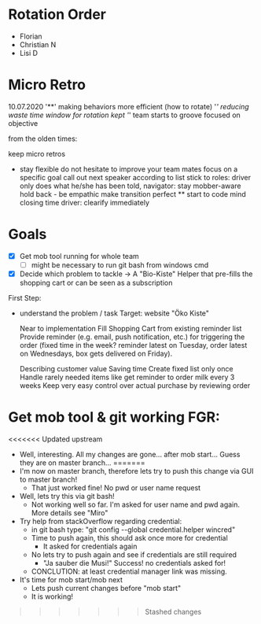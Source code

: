 # Rotation Order

- Florian 
- Christian N
- Lisi D

# Micro Retro

10.07.2020
'**' making behaviors more efficient (how to rotate)
'*' reducing waste
time window for rotation kept
'*' team starts to groove
focused on objective


from the olden times:

keep micro retros
* stay flexible
do not hesitate to improve your team mates
focus on a specific goal
call out next speaker according to list
stick to roles: driver only does what he/she has been told, navigator: stay mobber-aware
hold back - be empathic
make transition perfect
** start to code
mind closing time
driver: clearify immediately

# Goals

- [x] Get mob tool running for whole team
    - [ ] might be necessary to run git bash from windows cmd
- [x] Decide which problem to tackle
    -> A "Bio-Kiste" Helper that pre-fills the shopping cart or can be seen as a subscription

First Step:
 - understand the problem / task
    Target: website "Öko Kiste"

    Near to implementation
       Fill Shopping Cart from existing reminder list
       Provide reminder (e.g. email, push notification, etc.) for triggering the order (fixed time in the week? reminder latest on Tuesday, order latest on Wednesdays, box gets delivered on Friday).
       
    Describing customer value
       Saving time
       Create fixed list only once
       Handle rarely needed items like get reminder to order milk every 3 weeks
       Keep very easy control over actual purchase by reviewing order


# Get mob tool & git working FGR:

<<<<<<< Updated upstream
- Well, interesting. All my changes are gone... after mob start...
Guess they are on master branch...
=======
- I'm now on master branch, therefore lets try to push this change via GUI to master branch!
   - That just worked fine! No pwd or user name request
- Well, lets try this via git bash!
   - Not working well so far. I'm asked for user name and pwd again. More details see "Miro"
- Try help from stackOverflow regarding credential:
    - in git bash type: "git config --global credential.helper wincred"
    - Time to push again, this should ask once more for credential
       - It asked for credentials again
    - No lets try to push again and see if credentials are still required
       - "Ja sauber die Musi!" Success! no credentials asked for!
    - CONCLUTION: at least credential manager link was missing.
- It's time for mob start/mob next
    - Lets push current changes before "mob start"
    - It is working!

    
 
>>>>>>> Stashed changes
